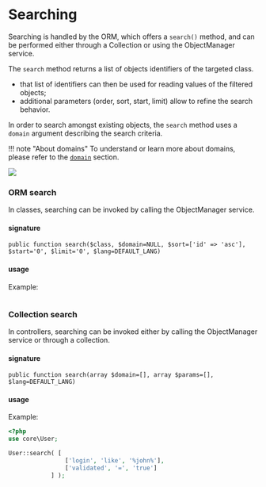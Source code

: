 # Searching

Searching is handled by the ORM, which offers a `search()` method, and can be performed either through a Collection or using the ObjectManager service. 

The `search` method returns a list of objects identifiers of the targeted class.

* that list of identifiers can then be used for reading values of the filtered objects;
* additional parameters (order, sort, start, limit) allow to refine the search behavior.

In order to search amongst existing objects, the `search` method  uses a  `domain` argument describing the search criteria.



!!! note "About domains"
    To understand or learn more about domains, please refer to the  [`domain`](../architecture-concepts/domains.md)  section.



![](https://files.yesbabylon.org/document/b63c4af32f9f0cbd7739ff8fea9c7b71)

### ORM search

In classes, searching can be invoked by calling the ObjectManager service. 

#### signature

```
public function search($class, $domain=NULL, $sort=['id' => 'asc'], $start='0', $limit='0', $lang=DEFAULT_LANG)
```



#### usage

Example:

```php
```



### Collection search

In controllers, searching can be invoked either by calling the ObjectManager service or through a collection. 

#### signature

```
public function search(array $domain=[], array $params=[], $lang=DEFAULT_LANG)
```



#### usage
Example:

```php
<?php
use core\User;

User::search( [
				['login', 'like', '%john%'],
				['validated', '=', 'true']				
			] );
```
